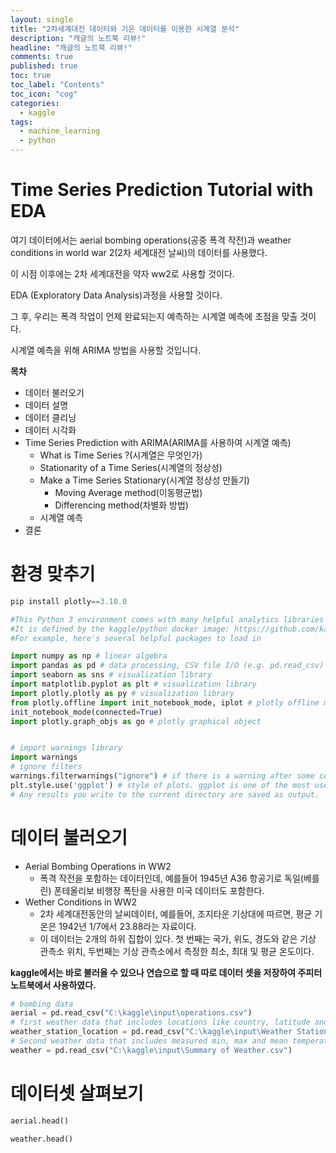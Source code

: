 ```yaml
---
layout: single
title: "2차세계대전 데이터와 기온 데이터를 이용한 시계열 분석"
description: "캐글의 노트북 리뷰!"
headline: "캐글의 노트북 리뷰!"
comments: true
published: true
toc: true
toc_label: "Contents"
toc_icon: "cog"
categories:
  - kaggle
tags:
  - machine_learning
  - python
---
```


# Time Series Prediction Tutorial with EDA
여기 데이터에서는 aerial bombing operations(공중 폭격 작전)과 weather conditions in world war 2(2차 세계대전 날씨)의 데이터를 사용했다.

이 시점 이후에는 2차 세계대전을 약자 ww2로 사용할 것이다.

EDA (Exploratory Data Analysis)과정을 사용할 것이다.

그 후, 우리는 폭격 작업이 언제 완료되는지 예측하는 시계열 예측에 초점을 맞출 것이다.

시계열 예측을 위해 ARIMA 방법을 사용할 것입니다.

**목차**
* 데이터 불러오기
* 데이터 설명
* 데이터 클리닝
* 데이터 시각화
* Time Series Prediction with ARIMA(ARIMA를 사용하여 시계열 예측)
  + What is Time Series ?(시계열은 무엇인가)
  + Stationarity of a Time Series(시계열의 정상성)
  + Make a Time Series Stationary(시계열 정상성 만들기)
    - Moving Average method(이동평균법)
    - Differencing method(차별화 방법)
  + 시계열 예측
* 결론

# 환경 맞추기
```python
pip install plotly==3.10.0
```
```python
#This Python 3 environment comes with many helpful analytics libraries installed
#It is defined by the kaggle/python docker image: https://github.com/kaggle/docker-python
#For example, here's several helpful packages to load in 

import numpy as np # linear algebra
import pandas as pd # data processing, CSV file I/O (e.g. pd.read_csv)
import seaborn as sns # visualization library
import matplotlib.pyplot as plt # visualization library
import plotly.plotly as py # visualization library
from plotly.offline import init_notebook_mode, iplot # plotly offline mode
init_notebook_mode(connected=True) 
import plotly.graph_objs as go # plotly graphical object


# import warnings library
import warnings        
# ignore filters
warnings.filterwarnings("ignore") # if there is a warning after some codes, this will avoid us to see them.
plt.style.use('ggplot') # style of plots. ggplot is one of the most used style, I also like it.
# Any results you write to the current directory are saved as output.
```
# 데이터 불러오기
* Aerial Bombing Operations in WW2
  - 폭격 작전을 포함하는 데이터인데,
    예를들어 1945년 A36 항공기로 독일(베를린) 폰테올리보 비행장 폭탄을 사용한 미국 데이터도 포함한다.
* Wether Conditions in WW2
  - 2차 세계대전동안의 날씨데이터, 예를들어, 조지타운 기상대에 따르면, 평균 기온은 1942년 1/7에서 23.88라는 자료이다.
  - 이 데이터는 2개의 하위 집합이 있다. 첫 번째는 국가, 위도, 경도와 같은 기상 관측소 위치, 두번째는 기상 관측소에서 측정한 최소, 최대 및 평균 온도이다.

**kaggle에서는 바로 불러올 수 있으나 연습으로 할 때 따로 데이터 셋을 저장하여 주피터 노트북에서 사용하였다.**

```python
# bombing data
aerial = pd.read_csv("C:\kaggle\input\operations.csv")
# first weather data that includes locations like country, latitude and longitude.
weather_station_location = pd.read_csv("C:\kaggle\input\Weather Station Locations.csv")
# Second weather data that includes measured min, max and mean temperatures
weather = pd.read_csv("C:\kaggle\input\Summary of Weather.csv")
```

# 데이터셋 살펴보기
```python
aerial.head()
```

```python
weather.head()
```





